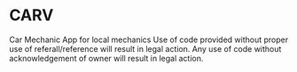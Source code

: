# CARV
Car Mechanic App for local mechanics
Use of code provided without proper use of referall/reference will result in legal action. Any use of code without acknowledgement of owner will result in legal action. 
